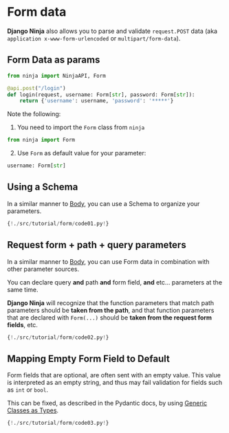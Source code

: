 # Form data

**Django Ninja** also allows you to parse and validate `request.POST` data
(aka `application x-www-form-urlencoded` or `multipart/form-data`).

## Form Data as params 

```python hl_lines="1 4"
from ninja import NinjaAPI, Form

@api.post("/login")
def login(request, username: Form[str], password: Form[str]):
    return {'username': username, 'password': '*****'}
```

Note the following:

1) You need to import the `Form` class from `ninja`
```python
from ninja import Form
```

2) Use `Form` as default value for your parameter:
```python
username: Form[str]
```

## Using a Schema

In a similar manner to [Body](body.md#declare-it-as-a-parameter), you can use
a Schema to organize your parameters.

```python hl_lines="12"
{!./src/tutorial/form/code01.py!}
```

## Request form + path + query parameters

In a similar manner to [Body](body.md#request-body-path-query-parameters), you can use
Form data in combination with other parameter sources.

You can declare query **and** path **and** form field, **and** etc... parameters at the same time.

**Django Ninja** will recognize that the function parameters that match path
parameters should be **taken from the path**, and that function parameters that
are declared with `Form(...)` should be **taken from the request form fields**, etc.

```python hl_lines="12"
{!./src/tutorial/form/code02.py!}
```
## Mapping Empty Form Field to Default

Form fields that are optional, are often sent with an empty value. This value is
interpreted as an empty string, and thus may fail validation for fields such as `int` or `bool`.

This can be fixed, as described in the Pydantic docs, by using
[Generic Classes as Types](https://pydantic-docs.helpmanual.io/usage/types/#generic-classes-as-types).

```python hl_lines="15 16 23-25"
{!./src/tutorial/form/code03.py!}
```
